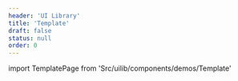 ```yaml
---
header: 'UI Library'
title: 'Template'
draft: false
status: null
order: 0
---
```


<!--
  ATTENTION: This file is auto generated by using "makeDemosFactory".
  Do not change the content!
-->

import TemplatePage from 'Src/uilib/components/demos/Template'

<TemplatePage />
